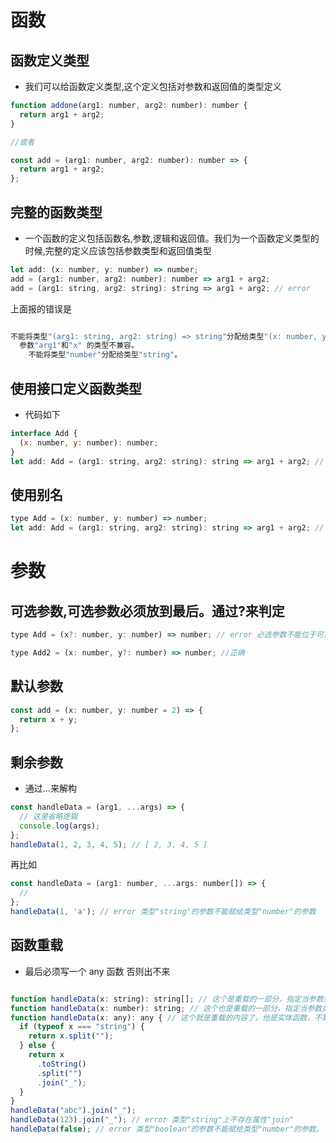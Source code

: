# 函数

## 函数定义类型

- 我们可以给函数定义类型,这个定义包括对参数和返回值的类型定义

```javascript
function addone(arg1: number, arg2: number): number {
  return arg1 + arg2;
}

//或者

const add = (arg1: number, arg2: number): number => {
  return arg1 + arg2;
};
```

## 完整的函数类型

- 一个函数的定义包括函数名,参数,逻辑和返回值。我们为一个函数定义类型的时候,完整的定义应该包括参数类型和返回值类型

```javascript
let add: (x: number, y: number) => number;
add = (arg1: number, arg2: number): number => arg1 + arg2;
add = (arg1: string, arg2: string): string => arg1 + arg2; // error
```

上面报的错误是

```bash

不能将类型"(arg1: string, arg2: string) => string"分配给类型"(x: number, y: number) => number"。
  参数"arg1"和"x" 的类型不兼容。
    不能将类型"number"分配给类型"string"。

```

## 使用接口定义函数类型

- 代码如下

```javascript
interface Add {
  (x: number, y: number): number;
}
let add: Add = (arg1: string, arg2: string): string => arg1 + arg2; // error 不能将类型“(arg1: string, arg2: string) => string”分配给类型“Add”
```

## 使用别名

```javascript
type Add = (x: number, y: number) => number;
let add: Add = (arg1: string, arg2: string): string => arg1 + arg2; // error 不能将类型“(arg1: string, arg2: string) => string”分配给类型“Add”
```

# 参数

## 可选参数,可选参数必须放到最后。通过?来判定

```javascript
type Add = (x?: number, y: number) => number; // error 必选参数不能位于可选参数后。

type Add2 = (x: number, y?: number) => number; //正确
```

## 默认参数

```javascript
const add = (x: number, y: number = 2) => {
  return x + y;
};
```

## 剩余参数

- 通过...来解构

```javascript
const handleData = (arg1, ...args) => {
  // 这里省略逻辑
  console.log(args);
};
handleData(1, 2, 3, 4, 5); // [ 2, 3, 4, 5 ]
```

再比如

```javascript
const handleData = (arg1: number, ...args: number[]) => {
  //
};
handleData(1, 'a'); // error 类型"string"的参数不能赋给类型"number"的参数
```

## 函数重载

- 最后必须写一个 any 函数 否则出不来

```javascript

function handleData(x: string): string[]; // 这个是重载的一部分，指定当参数类型为string时，返回值为string类型的元素构成的数组
function handleData(x: number): string; // 这个也是重载的一部分，指定当参数类型为number时，返回值类型为string
function handleData(x: any): any { // 这个就是重载的内容了，他是实体函数，不算做重载的部分
  if (typeof x === "string") {
    return x.split("");
  } else {
    return x
      .toString()
      .split("")
      .join("_");
  }
}
handleData("abc").join("_");
handleData(123).join("_"); // error 类型"string"上不存在属性"join"
handleData(false); // error 类型"boolean"的参数不能赋给类型"number"的参数。

```
